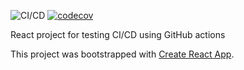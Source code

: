 ![CI/CD](https://github.com/rana-abhishek/react-app/workflows/CI-CD/badge.svg)
[![codecov](https://codecov.io/gh/rana-abhishek/react-app/branch/master/graph/badge.svg)](https://codecov.io/gh/rana-abhishek/react-app)


React project for testing CI/CD using GitHub actions

This project was bootstrapped with [Create React App](https://github.com/facebook/create-react-app).
